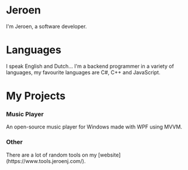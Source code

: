 # Jeroen
I'm Jeroen, a software developer.

<h1>Languages</h1>
I speak English and Dutch...
I'm a backend programmer in a variety of languages, my favourite languages are C#, C++ and JavaScript.<br>

# My Projects
<h3>Music Player</h3>
An open-source music player for Windows made with WPF using MVVM.

<h3>Other</h3>
There are a lot of random tools on my [website](https://www.tools.jeroenj.com/).
